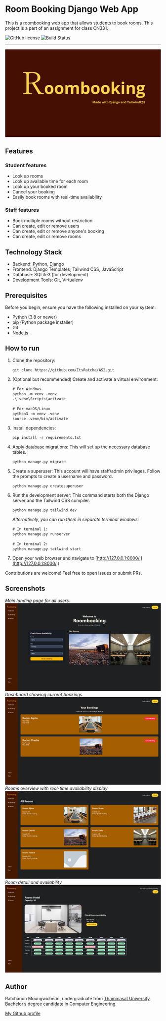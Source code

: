 # Room Booking Django Web App
This is a roombooking web app that allows students to book rooms. This project is a part of an assignment for class CN331.

![GitHub license](https://img.shields.io/badge/license-MIT-blue.svg)
![Build Status](https://img.shields.io/badge/progress-100-brightgreen)

---
![title](Screenshots/Title.jpg)

## Features

### Student features
- Look up rooms
- Look up available time for each room
- Look up your booked room
- Cancel your booking
- Easily book rooms with real-time availability

### Staff features
- Book multiple rooms without restriction
- Can create, edit or remove users
- Can create, edit or remove anyone's booking
- Can create, edit or remove rooms

## Technology Stack
- Backend: Python, Django
- Frontend: Django Templates, Tailwind CSS, JavaScript
- Database: SQLite3 (for development)
- Development Tools: Git, Virtualenv

## Prerequisites
Before you begin, ensure you have the following installed on your system:
- Python (3.8 or newer)
- pip (Python package installer)
- Git
- Node.js

## How to run
1. Clone the repository:
   ```
   git clone https://github.com/ItsRatcha/AS2.git
   ```
2. (Optional but recommended) Create and activate a virtual environment:
   ```
   # For Windows
   python -m venv .venv
   .\.venv\Scripts\activate

   # For macOS/Linux
   python3 -m venv .venv
   source .venv/bin/activate
   ```
3. Install dependencies:
   ```
   pip install -r requirements.txt
   ```
4. Apply database migrations: This will set up the necessary database tables.
   ```
   python manage.py migrate
   ```
5. Create a superuser: This account will have staff/admin privileges. Follow the prompts to create a username and password.
   ```
   python manage.py createsuperuser
   ```
6. Run the development server: This command starts both the Django server and the Tailwind CSS compiler.
   ```
   python manage.py tailwind dev
   ```
   *Alternatively, you can run them in separate terminal windows:*
   ```
   # In terminal 1:
   python manage.py runserver

   # In terminal 2:
   python manage.py tailwind start
   ```
7. Open your web browser and navigate to [http://127.0.0.1:8000/.](http://127.0.0.1:8000/.)

Contributions are welcome! Feel free to open issues or submit PRs.

## Screenshots

*Main landing page for all users.*
![screenshot1](Screenshots/Screenshot1.png)
*Dashboard showing current bookings.*
![screenshot2](Screenshots/Screenshot2.png)
*Rooms overview with real-time availability display*
![screenshot3](Screenshots/Screenshot3.png)
*Room detail and availability*
![screenshot4](Screenshots/Screenshot4.png)

## Author
Ratchanon Moungwichean, undergraduate from [Thammasat University](https://tu.ac.th/). Bachelor’s degree candidate in Computer Engineering.

[My Github profile](https://github.com/ItsRatcha)
